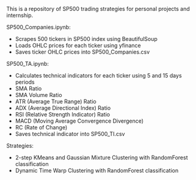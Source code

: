 This is a repository of SP500 trading strategies for personal projects and internship.

SP500_Companies.ipynb:
- Scrapes 500 tickers in SP500 index using BeautifulSoup
- Loads OHLC prices for each ticker using yfinance
- Saves ticker OHLC prices into SP500_Companies.csv

SP500_TA.ipynb:
- Calculates technical indicators for each ticker using 5 and 15 days periods
- SMA Ratio
- SMA Volume Ratio
- ATR (Average True Range) Ratio
- ADX (Average Directional Index) Ratio
- RSI (Relative Strength Indicator) Ratio
- MACD (Moving Average Convergence Divergence)
- RC (Rate of Change)
- Saves technical indicator into SP500_TI.csv

Strategies:
- 2-step KMeans and Gaussian Mixture Clustering with RandomForest classification
- Dynamic Time Warp Clustering with RandomForest classification